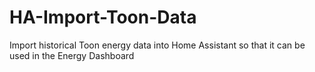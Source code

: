 # HA-Import-Toon-Data
Import historical Toon energy data into Home Assistant so that it can be used in the Energy Dashboard
